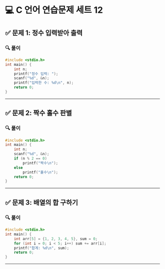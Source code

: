 # 💻 C 언어 연습문제 세트 12

## ✅ 문제 1: 정수 입력받아 출력
### 🔍 풀이
```c
#include <stdio.h>
int main() {
    int n;
    printf("정수 입력: ");
    scanf("%d", &n);
    printf("입력한 수: %d\n", n);
    return 0;
}
```

---

## ✅ 문제 2: 짝수 홀수 판별
### 🔍 풀이
```c
#include <stdio.h>
int main() {
    int n;
    scanf("%d", &n);
    if (n % 2 == 0)
        printf("짝수\n");
    else
        printf("홀수\n");
    return 0;
}
```

---

## ✅ 문제 3: 배열의 합 구하기
### 🔍 풀이
```c
#include <stdio.h>
int main() {
    int arr[5] = {1, 2, 3, 4, 5}, sum = 0;
    for (int i = 0; i < 5; i++) sum += arr[i];
    printf("합계: %d\n", sum);
    return 0;
}
```

---

